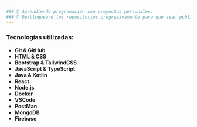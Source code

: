 ```yaml
---
### 🪺 Aprendiendo programación con proyectos personales. 
### 🌠 Desbloquearé los repositorios progresivamente para que sean públicos.
---
```

### Tecnologías utilizadas:
* **Git & GitHub**
* **HTML & CSS**
* **Bootstrap & TailwindCSS**
* **JavaScript & TypeScript**
* **Java & Kotlin**
* **React**
* **Node.js**
* **Docker**
* **VSCode**
* **PostMan**
* **MongoDB**
* **Firebase**

